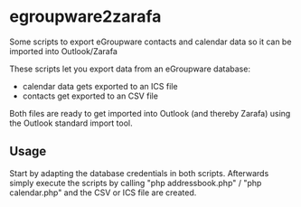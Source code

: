 # egroupware2zarafa

Some scripts to export eGroupware contacts and calendar data so it can be imported into Outlook/Zarafa

These scripts let you export data from an eGroupware database:

* calendar data gets exported to an ICS file
* contacts get exported to an CSV file

Both files are ready to get imported into Outlook (and thereby Zarafa) using the Outlook standard import tool.

## Usage

Start by adapting the database credentials in both scripts. Afterwards simply execute the scripts by calling "php addressbook.php" / "php calendar.php" and the CSV or ICS file are created.
